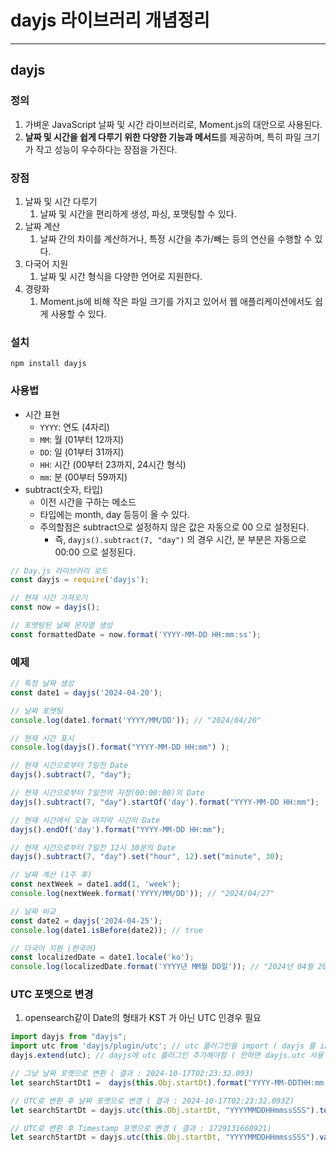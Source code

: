 # dayjs 라이브러리 개념정리 

---

>

## dayjs

### 정의 

1. 가벼운 JavaScript 날짜 및 시간 라이브러리로, Moment.js의 대안으로 사용된다. 
2.  **날짜 및 시간을 쉽게 다루기 위한 다양한 기능과 메서드**를 제공하며, 특히 파일 크기가 작고 성능이 우수하다는 장점을 가진다. 

### 장점

1. 날짜 및 시간 다루기
   1. 날짜 및 시간을 편리하게 생성, 파싱, 포맷팅할 수 있다. 
2. 날짜 계산
   1. 날짜 간의 차이를 계산하거나, 특정 시간을 추가/빼는 등의 연산을 수행할 수 있다. 
3. 다국어 지원
   1. 날짜 및 시간 형식을 다양한 언어로 지원한다. 
4. 경량화
   1. Moment.js에 비해 작은 파일 크기를 가지고 있어서 웹 애플리케이션에서도 쉽게 사용할 수 있다. 

### 설치 

```nginx
npm install dayjs
```

### 사용법

- 시간 표현 
  - `YYYY`: 연도 (4자리)
  - `MM`: 월 (01부터 12까지)
  - `DD`: 일 (01부터 31까지)
  - `HH`: 시간 (00부터 23까지, 24시간 형식)
  - `mm`: 분 (00부터 59까지)
- subtract(숫자, 타입) 
  - 이전 시간을 구하는 메소드 
  - 타입에는 month, day 등등이 올 수 있다. 
  - 주의할점은 subtract으로 설정하지 않은 값은 자동으로 00 으로 설정된다. 
    - 즉, `dayjs().subtract(7, "day")` 의 경우 시간, 분 부분은 자동으로 00:00 으로 설정된다. 

```js
// Day.js 라이브러리 로드
const dayjs = require('dayjs');

// 현재 시간 가져오기
const now = dayjs();

// 포맷팅된 날짜 문자열 생성
const formattedDate = now.format('YYYY-MM-DD HH:mm:ss');
```

### 예제 

```js
// 특정 날짜 생성
const date1 = dayjs('2024-04-20');

// 날짜 포맷팅
console.log(date1.format('YYYY/MM/DD')); // "2024/04/20"

// 현재 시간 표시 
console.log(dayjs().format("YYYY-MM-DD HH:mm") );

// 현재 시간으로부터 7일전 Date
dayjs().subtract(7, "day");

// 현재 시간으로부터 7일전의 자정(00:00:00)의 Date
dayjs().subtract(7, "day").startOf('day').format("YYYY-MM-DD HH:mm");

// 현재 시간에서 오늘 마지막 시간의 Date
dayjs().endOf('day').format("YYYY-MM-DD HH:mm");

// 현재 시간으로부터 7일전 12시 30분의 Date
dayjs().subtract(7, "day").set("hour", 12).set("minute", 30);

// 날짜 계산 (1주 후)
const nextWeek = date1.add(1, 'week');
console.log(nextWeek.format('YYYY/MM/DD')); // "2024/04/27"

// 날짜 비교
const date2 = dayjs('2024-04-25');
console.log(date1.isBefore(date2)); // true

// 다국어 지원 (한국어)
const localizedDate = date1.locale('ko');
console.log(localizedDate.format('YYYY년 MM월 DD일')); // "2024년 04월 20일"
```

### UTC 포멧으로 변경 

1. opensearch같이 Date의 형태가 KST 가 아닌 UTC 인경우 필요

```js
import dayjs from "dayjs";
import utc from 'dayjs/plugin/utc'; // utc 플러그인을 import ( dayjs 를 install 하면 사용 가능 )
dayjs.extend(utc); // dayjs에 utc 플러그인 추가해야함 ( 안하면 dayjs.utc 사용 못함 )

// 그냥 날짜 포멧으로 변환 ( 결과 : 2024-10-17T02:23:32.093)
let searchStartDt1 =  dayjs(this.Obj.startDt).format("YYYY-MM-DDTHH:mm:ss.SSS");

// UTC로 변환 후 날짜 포멧으로 변경 ( 결과 : 2024-10-17T02:23:32.093Z)
let searchStartDt = dayjs.utc(this.Obj.startDt, "YYYYMMDDHHmmssSSS").toISOString();

// UTC로 변환 후 Timestamp 포멧으로 변경 ( 결과 : 1729131660921)
let searchStartDt = dayjs.utc(this.Obj.startDt, "YYYYMMDDHHmmssSSS").valueOf();
```



